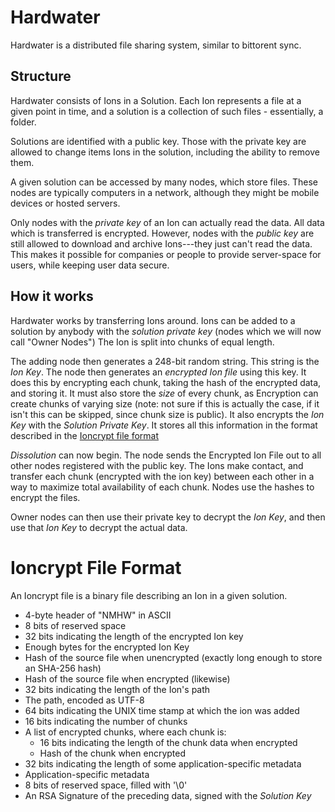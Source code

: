 # Hardwater

Hardwater is a distributed file sharing system, similar to bittorent sync.


## Structure

Hardwater consists of Ions in a Solution.
Each Ion represents a file at a given point in time, and a solution is a collection of such files - essentially, a folder.

Solutions are identified with a public key.
Those with the private key are allowed to change items Ions in the solution, including the ability to remove them.

A given solution can be accessed by many nodes, which store files.
These nodes are typically computers in a network, although they might be mobile devices or hosted servers.

Only nodes with the *private key* of an Ion can actually read the data.
All data which is transferred is encrypted.
However, nodes with the *public key* are still allowed to download and archive Ions---they just can't read the data.
This makes it possible for companies or people to provide server-space for users, while keeping user data secure.

## How it works
Hardwater works by transferring Ions around.
Ions can be added to a solution by anybody with the *solution private key* (nodes which we will now call  "Owner Nodes")
The Ion is split into chunks of equal length.

The adding node then generates a 248-bit random string.
This string is the *Ion Key*.
The node then generates an *encrypted Ion file* using this key.
It does this by encrypting each chunk, taking the hash of the encrypted data, and storing it.
It must also store the *size* of every chunk, as Encryption can create chunks of varying size (note: not sure if this is actually the case, if it isn't this can be skipped, since chunk size is public).
It also encrypts the *Ion Key* with the *Solution Private Key*.
It stores all this information in the format described in the [Ioncrypt file format](#ioncrypt-file-format)

*Dissolution* can now begin.
The node sends the Encrypted Ion File out to all other nodes registered with the public key.
The Ions make contact, and transfer each chunk (encrypted with the ion key) between each other in a way to maximize total availability of each chunk.
Nodes use the hashes to encrypt the files.

Owner nodes can then use their private key to decrypt the *Ion Key*, and then use that *Ion Key* to decrypt the actual data.

# Ioncrypt File Format
An Ioncrypt file is a binary file describing an Ion in a given solution.

- 4-byte header of "NMHW" in ASCII
- 8 bits of reserved space
- 32 bits indicating the length of the encrypted Ion key
- Enough bytes for the encrypted Ion Key
- Hash of the source file when unencrypted (exactly long enough to store an SHA-256 hash)
- Hash of the source file when encrypted (likewise)
- 32 bits indicating the length of the Ion's path
- The path, encoded as UTF-8
- 64 bits indicating the UNIX time stamp at which the ion was added
- 16 bits indicating the number of chunks
- A list of encrypted chunks, where each chunk is:
  - 16 bits indicating the length of the chunk data when encrypted
  - Hash of the chunk when encrypted
- 32 bits indicating the length of some application-specific metadata
- Application-specific metadata
- 8 bits of reserved space, filled with '\0'
- An RSA Signature of the preceding data, signed with the *Solution Key*

